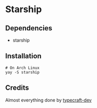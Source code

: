 # Starship

## Dependencies
- starship

## Installation
```
# On Arch Linux
yay -S starship
```

## Credits
Almost everything done by [typecraft-dev](https://github.com/typecraft-dev/)
